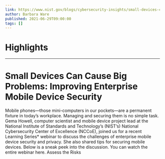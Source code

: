 ```yaml
---
link: https://www.nist.gov/blogs/cybersecurity-insights/small-devices-can-cause-big-problems-improving-enterprise-mobile-device
author: Barbara Ware
published: 2021-06-29T09:00:00
tags: []
---
```

# Highlights


---
# Small Devices Can Cause Big Problems: Improving Enterprise Mobile Device Security
Mobile phones—those mini-computers in our pockets—are a permanent fixture in today’s workplace. Managing and securing them is no simple task. Gema Howell, computer scientist and mobile device project lead at the National Institute of Standards and Technology’s (NIST’s) National Cybersecurity Center of Excellence (NCCoE), joined us for a recent Learning Series* webinar to discuss the challenges of enterprise mobile device security and privacy. She also shared tips for securing mobile devices. Below is a sneak peek into the discussion. You can watch the entire webinar here. Assess the Risks